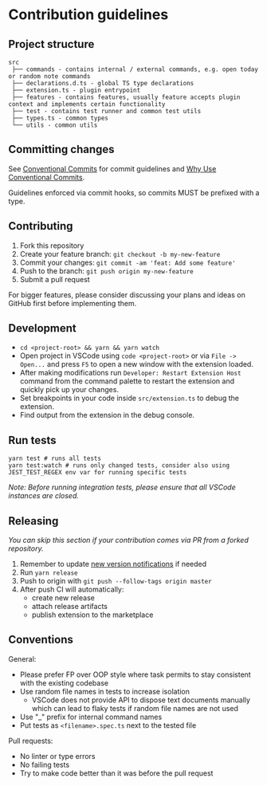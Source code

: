 # Contribution guidelines

## Project structure

```
src
 ├── commands - contains internal / external commands, e.g. open today or random note commands
 ├── declarations.d.ts - global TS type declarations
 ├── extension.ts - plugin entrypoint
 ├── features - contains features, usually feature accepts plugin context and implements certain functionality
 ├── test - contains test runner and common test utils
 ├── types.ts - common types
 └── utils - common utils
```

## Committing changes

See [Conventional Commits](https://conventionalcommits.org) for commit guidelines and [Why Use Conventional Commits](https://www.conventionalcommits.org/en/v1.0.0/#why-use-conventional-commits).

Guidelines enforced via commit hooks, so commits MUST be prefixed with a type.

## Contributing

1. Fork this repository
2. Create your feature branch: `git checkout -b my-new-feature`
3. Commit your changes: `git commit -am 'feat: Add some feature'`
4. Push to the branch: `git push origin my-new-feature`
5. Submit a pull request

For bigger features, please consider discussing your plans and ideas on GitHub first before implementing them.

## Development

* `cd <project-root> && yarn && yarn watch`
* Open project in VSCode using `code <project-root>` or via `File -> Open...` and press `F5` to open a new window with the extension loaded.
* After making modifications run `Developer: Restart Extension Host` command from the command palette to restart the extension and quickly pick up your changes.
* Set breakpoints in your code inside `src/extension.ts` to debug the extension.
* Find output from the extension in the debug console.

## Run tests

```
yarn test # runs all tests
yarn test:watch # runs only changed tests, consider also using JEST_TEST_REGEX env var for running specific tests
```

*Note: Before running integration tests, please ensure that all VSCode instances are closed.*

## Releasing

*You can skip this section if your contribution comes via PR from a forked repository.*

1. Remember to update [new version notifications](https://github.com/svsool/vscode-memo/blob/2d187fd65218473c4264e992aa4a2497666614f2/src/features/newVersionNotifier.ts#L6) if needed
1. Run `yarn release`
1. Push to origin with `git push --follow-tags origin master`
1. After push CI will automatically:
    - create new release
    - attach release artifacts
    - publish extension to the marketplace

## Conventions

General:

- Please prefer FP over OOP style where task permits to stay consistent with the existing codebase
- Use random file names in tests to increase isolation
  - VSCode does not provide API to dispose text documents manually which can lead to flaky tests if random file names are not used
- Use "_" prefix for internal command names
- Put tests as `<filename>.spec.ts` next to the tested file

Pull requests:

- No linter or type errors
- No failing tests
- Try to make code better than it was before the pull request
